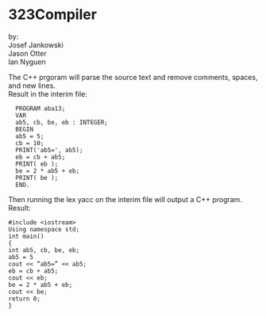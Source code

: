 # 323Compiler
by: \
Josef Jankowski \
Jason Otter \
Ian Nyguen 

The C++ prgoram will parse the source text and remove comments, spaces, and new lines.  \
Result in the interim file:
```
  PROGRAM aba13;
  VAR
  ab5, cb, be, eb : INTEGER;
  BEGIN
  ab5 = 5;
  cb = 10;
  PRINT('ab5=', ab5);
  eb = cb + ab5;
  PRINT( eb );
  be = 2 * ab5 + eb;
  PRINT( be );
  END.
  ```
  Then running the lex yacc on the interim file will output a C++ program. \
  Result:
  ```
  #include <iostream>
Using namespace std;
int main()
{
int ab5, cb, be, eb;
ab5 = 5
cout << ”ab5=” << ab5;
eb = cb + ab5;
cout << eb;
be = 2 * ab5 + eb;
cout << be;
return 0;
}
```
